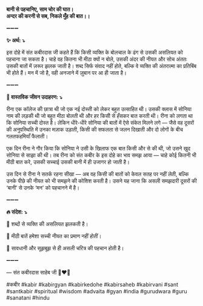 **बानी से पहचानिए, साम चोर की घात।**\
**अन्दर की करनी से सब, निकले मुँह की बात।।**

➖➖➖

**✨ अर्थ: ⤵**

इस दोहे में संत कबीरदास जी कहते हैं कि किसी व्यक्ति के बोलचाल के ढंग से उसकी असलियत को पहचाना जा सकता है। चाहे वह कितना भी मीठा क्यों न बोले, उसकी अंदर की नीयत और सोच अंततः उसकी बातों में ज़रूर झलक जाती है। शब्द सिर्फ संवाद नहीं होते, बल्कि वे व्यक्ति की अंतरात्मा का प्रतिबिंब भी होते हैं। मन में जो है, वही अनजाने में ज़ुबान पर आ ही जाता है।

➖➖➖

**🌾 वास्तविक जीवन उदाहरण: ⤵**

रीना एक कॉलेज की छात्रा थी जो एक नई दोस्ती को लेकर बहुत उत्साहित थी। उसकी क्लास में सोनिया नाम की लड़की थी जो बहुत मीठा बोलती थी और हर किसी से हँसकर बात करती थी। रीना को लगता था कि सोनिया सच्ची दोस्त है। लेकिन धीरे-धीरे सोनिया की बातों में ऐसे संकेत मिलने लगे — जैसे वह दूसरों की अनुपस्थिति में उनका मज़ाक उड़ाती, किसी की सफलता से जलन दिखाती और दो लोगों के बीच गलतफहमियाँ फैलाती।

एक दिन रीना ने गौर किया कि सोनिया ने उसी के खिलाफ एक बात किसी और से की थी, जो उसने खुद सोनिया से साझा की थी। तब रीना को संत कबीर के इस दोहे का भाव समझ आया — चाहे कोई कितनी भी मीठी बात करे, उसकी सच्चाई उसकी बानी में ही उजागर हो जाती है।

उस दिन से रीना ने सतर्क रहना सीखा — अब वह किसी की बातों को केवल सतह पर नहीं लेती, बल्कि उनके पीछे की नीयत को भी समझने की कोशिश करती है। उसने यह जाना कि असली समझदारी दूसरों की ‘बानी’ से उनके ‘मन’ को पहचानने में है।

➖➖➖

**🔥 संदेश: ⤵**

📌 शब्दों से व्यक्ति की असलियत झलकती है।

📌 मीठी बातें हमेशा सच्ची नीयत का प्रमाण नहीं होतीं।

📌 सावधानी और सूझबूझ से ही असली चरित्र की पहचान होती है।

➖➖➖

— संत कबीरदास साहेब जी 🙏❤️💯

#कबीर #kabir #kabirgyan #kabirkedohe #kabirsaheb #kabirvani #sant #santkabir #spiritual #wisdom #advaita #gyan #india #gurudwara #guru #sanatani #hindu

